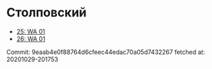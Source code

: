 # Столповский
- [25: WA 01](25.md)
- [26: WA 01](26.md)

Commit: 9eaab4e0f88764d6cfeec44edac70a05d7432267
 fetched at: 20201029-201753
